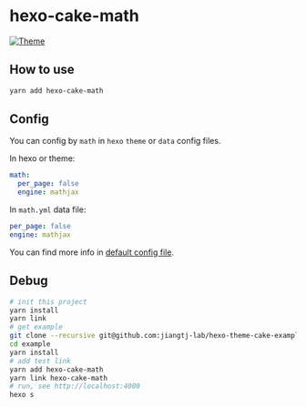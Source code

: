 # hexo-cake-math

[![Theme](https://img.shields.io/badge/Theme-Cake:1.1.0-blue.svg)](https://github.com/jiangtj/hexo-theme-cake)

## How to use
```bash
yarn add hexo-cake-math
```

## Config
You can config by `math` in `hexo` `theme` or `data` config files.

In hexo or theme:
```yml
math:
  per_page: false
  engine: mathjax
```

In `math.yml` data file:
```yml
per_page: false
engine: mathjax
```

You can find more info in [default config file](default.yaml).

## Debug
```bash
# init this project
yarn install
yarn link
# get example
git clone --recursive git@github.com:jiangtj-lab/hexo-theme-cake-example.git example
cd example
yarn install
# add test link
yarn add hexo-cake-math
yarn link hexo-cake-math
# run, see http://localhost:4000
hexo s
```
